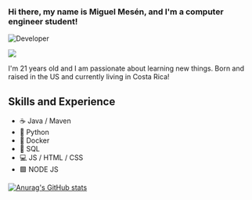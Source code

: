 ### Hi there, my name is Miguel Mesén, and I'm a computer engineer student!
![Developer](https://justresults.co.nz/wp-content/uploads/2015/10/web-developer-banner.png)

![](https://komarev.com/ghpvc/?username=miguemesen)

I'm 21 years old and I am passionate about learning new things.
Born and raised in the US and currently living in Costa Rica! 

## Skills and Experience
* ☕️ Java / Maven
* 🐍  Python
* 🐳 Docker
* 🐬 SQL
* 💻  JS / HTML / CSS 
* 🟩  NODE JS


[![Anurag's GitHub stats](https://github-readme-stats.vercel.app/api?username=miguemesen)](https://github.com/anuraghazra/github-readme-stats)
